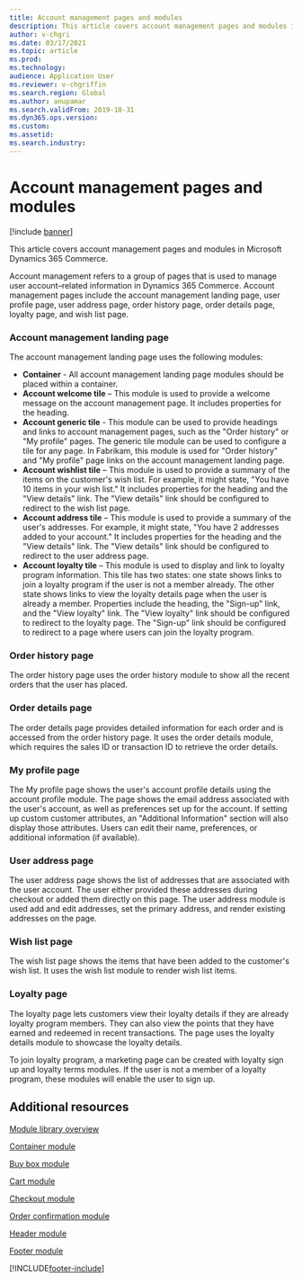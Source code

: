 ```yaml
---
title: Account management pages and modules
description: This article covers account management pages and modules in Microsoft Dynamics 365 Commerce.
author: v-chgri
ms.date: 03/17/2021
ms.topic: article
ms.prod: 
ms.technology: 
audience: Application User
ms.reviewer: v-chgriffin
ms.search.region: Global
ms.author: anupamar
ms.search.validFrom: 2019-10-31
ms.dyn365.ops.version: 
ms.custom: 
ms.assetid: 
ms.search.industry: 
---
```


# Account management pages and modules

[!include [banner](includes/banner.md)]

This article covers account management pages and modules in Microsoft Dynamics 365 Commerce.

Account management refers to a group of pages that is used to manage user account–related information in Dynamics 365 Commerce. Account management pages include the account management landing page, user profile page, user address page, order history page, order details page, loyalty page, and wish list page.

### Account management landing page

The account management landing page uses the following modules:

- **Container** - All account management landing page modules should be placed within a container. 
- **Account welcome tile** – This module is used to provide a welcome message on the account management page. It includes properties for the heading.
- **Account generic tile** - This module can be used to provide headings and links to account management pages, such as the "Order history" or "My profile" pages. The generic tile module can be used to configure a tile for any page. In Fabrikam, this module is used for "Order history" and "My profile" page links on the account management landing page.
- **Account wishlist tile** – This module is used to provide a summary of the items on the customer's wish list. For example, it might state, "You have 10 items in your wish list." It includes properties for the heading and the "View details" link. The "View details" link should be configured to redirect to the wish list page. 
- **Account address tile** – This module is used to provide a summary of the user's addresses. For example, it might state, "You have 2 addresses added to your account." It includes properties for the heading and the "View details" link. The "View details" link should be configured to redirect to the user address page.
- **Account loyalty tile** – This module is used to display and link to loyalty program information. This tile has two states: one state shows links to join a loyalty program if the user is not a member already. The other state shows links to view the loyalty details page when the user is already a member. Properties include the heading, the "Sign-up" link, and the "View loyalty" link. The "View loyalty" link should be configured to redirect to the loyalty page. The "Sign-up" link should be configured to redirect to a page where users can join the loyalty program. 

### Order history page

The order history page uses the order history module to show all the recent orders that the user has placed.

### Order details page

The order details page provides detailed information for each order and is accessed from the order history page. It uses the order details module, which requires the sales ID or transaction ID to retrieve the order details.

### My profile page

The My profile page shows the user's account profile details using the account profile module. The page shows the email address associated with the user's account, as well as preferences set up for the account. If setting up custom customer attributes, an "Additional Information" section will also display those attributes. Users can edit their name, preferences, or additional information (if available).

### User address page

The user address page shows the list of addresses that are associated with the user account. The user either provided these addresses during checkout or added them directly on  this page. The user address module is used add and edit addresses, set the primary address, and render existing addresses on the page.

### Wish list page

The wish list page shows the items that have been added to the customer's wish list. It uses the wish list module to render wish list items.

### Loyalty page

The loyalty page lets customers view their loyalty details if they are already loyalty program members. They can also view the points that they have earned and redeemed in recent transactions. The page uses the loyalty details module to showcase the loyalty details. 

To join loyalty program, a marketing page can be created with loyalty sign up and loyalty terms modules. If the user is not a member of a loyalty program, these modules will enable the user to sign up.

## Additional resources

[Module library overview](starter-kit-overview.md)

[Container module](add-container-module.md)

[Buy box module](add-buy-box.md)

[Cart module](add-cart-module.md)

[Checkout module](add-checkout-module.md)

[Order confirmation module](order-confirmation-module.md)

[Header module](author-header-module.md)

[Footer module](author-footer-module.md)


[!INCLUDE[footer-include](../includes/footer-banner.md)]

